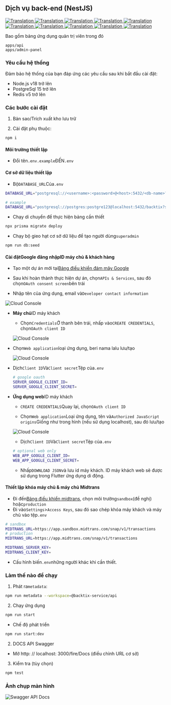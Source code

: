## Dịch vụ back-end (NestJS)

<a href="./api-service.md">
  <img alt="Translation" src="https://img.shields.io/badge/Bahasa_Indonesia-blue?style=for-the-badge&logo=googletranslate&logoColor=blue&labelColor=white">
</a>
<a href="./api-service.en.md">
  <img alt="Translation" src="https://img.shields.io/badge/English-blue?style=for-the-badge&logo=googletranslate&logoColor=blue&labelColor=white">
</a>
<a href="./api-service.zh-CN.md">
  <img alt="Translation" src="https://img.shields.io/badge/简体中文-blue?style=for-the-badge&logo=googletranslate&logoColor=blue&labelColor=white">
</a>
<a href="./api-service.ja.md">
  <img alt="Translation" src="https://img.shields.io/badge/日本語-blue?style=for-the-badge&logo=googletranslate&logoColor=blue&labelColor=white">
</a>
<a href="./api-service.ar.md">
  <img alt="Translation" src="https://img.shields.io/badge/Arabic_عربي-blue?style=for-the-badge&logo=googletranslate&logoColor=blue&labelColor=white">
</a>
<a href="./api-service.pt.md">
  <img alt="Translation" src="https://img.shields.io/badge/Português-blue?style=for-the-badge&logo=googletranslate&logoColor=blue&labelColor=white">
</a>
<a href="./api-service.es.md">
  <img alt="Translation" src="https://img.shields.io/badge/Español-blue?style=for-the-badge&logo=googletranslate&logoColor=blue&labelColor=white">
</a>
<a href="./api-service.fr.md">
  <img alt="Translation" src="https://img.shields.io/badge/Français-blue?style=for-the-badge&logo=googletranslate&logoColor=blue&labelColor=white">
</a>
<a href="./api-service.vi.md">
  <img alt="Translation" src="https://img.shields.io/badge/Tiếng_Việt-blue?style=for-the-badge&logo=googletranslate&logoColor=blue&labelColor=white">
</a>
<a href="./api-service.hi.md">
  <img alt="Translation" src="https://img.shields.io/badge/Hindi_हिंदी-blue?style=for-the-badge&logo=googletranslate&logoColor=blue&labelColor=white">
</a>

Bao gồm bảng ứng dụng quản trị viên trong đó

    apps/api
    apps/admin-panel

### Yêu cầu hệ thống

Đảm bảo hệ thống của bạn đáp ứng các yêu cầu sau khi bắt đầu cài đặt:

-   Node.js v18 trở lên
-   PostgreSql 15 trở lên
-   Redis v5 trở lên

### Các bước cài đặt

1.  Bản sao/Trích xuất kho lưu trữ

2.  Cài đặt phụ thuộc:

```bash
npm i
```

#### Môi trường thiết lập

-   Đổi tên`.env.example`ĐẾN`.env`

#### Cơ sở dữ liệu thiết lập

-   Bộ`DATABASE_URL`Của`.env`

```sh
DATABASE_URL="postgresql://<username>:<password>@<host>:5432/<db-name>?schema=public"

# example
DATABASE_URL="postgresql://postgres:postgre123@localhost:5432/backtix?schema=public"
```

-   Chạy di chuyển để thực hiện bảng cần thiết

```bash
npx prisma migrate deploy
```

-   Chạy bộ gieo hạt cơ sở dữ liệu để tạo người dùng`superadmin`

```bash
npm run db:seed
```

#### Cài đặt**Google đăng nhập**ID máy chủ & khách hàng

-   Tạo một dự án mới tại[Bảng điều khiển đám mây Google](https://console.cloud.google.com/projectcreate)

-   Sau khi hoàn thành thực hiện dự án, chọn`APIs & Services`, sau đó chọn`OAuth consent screen`bên trái

-   Nhập tên của ứng dụng, email và`Developer contact information`

![Cloud Console](/assets/Screenshot_1.png)

-   **Máy chủ**ID máy khách

    -   Chọn`Credentials`Ở thanh bên trái, nhấp vào`CREATE CREDENTIALS`, chọn`OAuth client ID`

    ![Cloud Console](/assets/Screenshot_2.png)


-   Chọn`Web application`loại ứng dụng, beri nama lalu lưu/tạo

    ![Cloud Console](/assets/Screenshot_3.png)

-   Dịch`Client ID`Và`Client secret`Tệp của`.env`

    ```sh
    # google oauth
    SERVER_GOOGLE_CLIENT_ID=
    SERVER_GOOGLE_CLIENT_SECRET=
    ```

-   **Ứng dụng web**ID máy khách

    -   `CREATE CREDENTIALS`Quay lại, chọn`OAuth client ID`

    -   Chọn`Web application`Loại ứng dụng, tên và`Authorized JavaScript origins`Giống như trong hình (nếu sử dụng localhost), sau đó lưu/tạo

    ![Cloud Console](/assets/Screenshot_4.png)

    -   Dịch`Client ID`Và`Client secret`Tệp của`.env`

    ```sh
    # optional web only
    WEB_APP_GOOGLE_CLIENT_ID=
    WEB_APP_GOOGLE_CLIENT_SECRET=
    ```

    -   Nhấp`DOWNLOAD JSON`và lưu id máy khách. ID máy khách web sẽ được sử dụng trong Flutter ứng dụng di động.

#### Thiết lập khóa máy chủ & máy chủ Midtrans

-   Đi đến[Bảng điều khiển midtrans](https://dashboard.midtrans.com/), chọn môi trường`sandbox`(đề nghị) hoặc`production`
-   Đi vào`Settings`>`Access Keys`, sau đó sao chép khóa máy khách và máy chủ vào tệp`.env`

```sh
# sandbox
MIDTRANS_URL=https://app.sandbox.midtrans.com/snap/v1/transactions
# production
MIDTRANS_URL=https://app.midtrans.com/snap/v1/transactions

MIDTRANS_SERVER_KEY=
MIDTRANS_CLIENT_KEY=
```

-   Cấu hình biến`.env`những người khác khi cần thiết.

### Làm thế nào để chạy

1.  Phát ra`metadata`:

```bash
npm run metadata --workspace=@backtix-service/api
```

2.  Chạy ứng dụng

```bash
npm run start
```

-   Chế độ phát triển

```bash
npm run start:dev
```

2.  DOCS API Swagger

-   Mở http&#x3A; // localhost: 3000/fire/Docs (điều chỉnh URL cơ sở)

3.  Kiểm tra (tùy chọn)

```bash
npm test
```

### Ảnh chụp màn hình

![Swagger API Docs](/assets/swagger.png)
